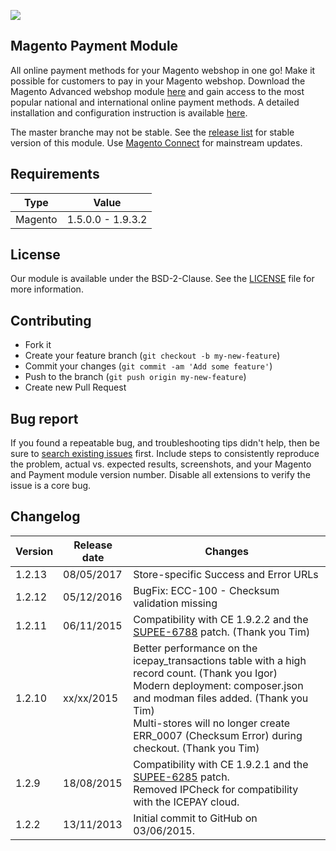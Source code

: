 ![]( https://icepay.com/app/themes/icepay/dist/images/logos/logo_icepay.svg)

## Magento Payment Module

All online payment methods for your Magento webshop in one go! Make it possible for customers to pay in your Magento webshop. Download the Magento Advanced webshop module [here](https://github.com/ICEPAY/Magento/releases) and gain access to the most popular national and international online payment methods. A detailed installation and configuration instruction is available [here](https://github.com/ICEPAY/Magento-2/wiki).

The master branche may not be stable. See the [release list](https://github.com/ICEPAY/Magento/releases) for stable version of this module. Use [Magento Connect](http://www.magentocommerce.com/magento-connect/icepay-payment-advanced.html) for mainstream updates.

## Requirements

Type       | Value
---------- | ------------------
Magento    | 1.5.0.0 - 1.9.3.2

## License

Our module is available under the BSD-2-Clause. See the [LICENSE](https://github.com/ICEPAY/Magento/blob/master/LICENSE) file for more information.

## Contributing

* Fork it
* Create your feature branch (`git checkout -b my-new-feature`)
* Commit your changes (`git commit -am 'Add some feature'`)
* Push to the branch (`git push origin my-new-feature`)
* Create new Pull Request

## Bug report

If you found a repeatable bug, and troubleshooting tips didn't help, then be sure to [search existing issues](https://github.com/ICEPAY/Magento/issues) first. Include steps to consistently reproduce the problem, actual vs. expected results, screenshots, and your Magento and Payment module version number. Disable all extensions to verify the issue is a core bug.

## Changelog

Version      | Release date   | Changes
------------ | -------------- | ------------------------
1.2.13       | 08/05/2017     | Store-specific Success and Error URLs
1.2.12       | 05/12/2016     | BugFix: ECC-100 - Checksum validation missing
1.2.11       | 06/11/2015     | Compatibility with CE 1.9.2.2 and the [SUPEE-6788](https://magento.com/security/patches/supee-6788) patch. (Thank you Tim)
1.2.10       | xx/xx/2015     | Better performance on the icepay_transactions table with a high record count. (Thank you Igor)<br>Modern deployment: composer.json and modman files added. (Thank you Tim)<br>Multi-stores will no longer create ERR_0007 (Checksum Error) during checkout. (Thank you Tim)
1.2.9        | 18/08/2015     | Compatibility with CE 1.9.2.1 and the [SUPEE-6285](http://merch.docs.magento.com/ce/user_guide/Magento_Community_Edition_User_Guide.html#magento/patch-releases-2015.html) patch.<br>Removed IPCheck for compatibility with the ICEPAY cloud.
1.2.2        | 13/11/2013     | Initial commit to GitHub on 03/06/2015.
